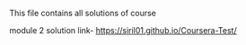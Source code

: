This file contains all solutions of course

module 2 solution link-
https://siril01.github.io/Coursera-Test/
